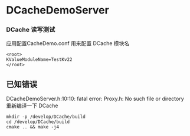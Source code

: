# DCacheDemoServer
### DCache 读写测试
 应用配置CacheDemo.conf 用来配置 DCache 模块名 
 ```
<root>
KValueModuleName=TestKv22
</root>
 ```
## 已知错误
DCacheDemoServer.h:10:10: fatal error: Proxy.h: No such file or directory</br>
重新编译一下 DCache </br>
```
mkdir -p /develop/DCache/build
cd /develop/DCache/build
cmake .. && make -j4
```
